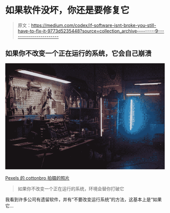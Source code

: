 # 如果软件没坏，你还是要修复它

> 原文：<https://medium.com/codex/if-software-isnt-broke-you-still-have-to-fix-it-9773d5235448?source=collection_archive---------9----------------------->

## 如果你不改变一个正在运行的系统，它会自己崩溃

![](img/56d9752d9bd379473ca4a997e873d862.png)

[Pexels 的 cottonbro 拍摄的照片](https://www.pexels.com/photo/black-and-gray-audio-mixer-4488660/)

> 如果你不改变一个正在运行的系统，环境会替你打破它

我看到许多公司有遗留软件，并有“不要改变运行系统”的方法，这基本上是“如果它…